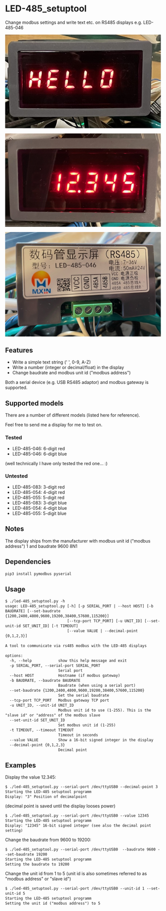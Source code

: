 # LED-485_setuptool
Change modbus settings and write text etc. on RS485 displays e.g. LED-485-046

![LED-485-046 display showing the text "HELLO"](pictures/LED-485-046_hello.jpg)

![LED-485-046 display showing 12.345](pictures/LED-485-046_12345.jpg)

![Backside of the LED-485-046 display](pictures/LED-485-046_backside.jpg)

## Features
- Write a simple text string (' ', 0-9, A-Z)
- Write a number (integer or decimal/float) in the display
- Change baudrate and modbus unit id ("modbus address")

Both a serial device (e.g. USB RS485 adaptor) and modbus gateway is supported.

## Supported models
There are a number of different models (listed here for reference).

Feel free to send me a display for me to test on.

### Tested
- LED-485-046: 6-digit red
- LED-485-046: 6-digit blue

(well technically I have only tested the red one... :)

### Untested
- LED-485-083: 3-digit red
- LED-485-054: 4-digit red
- LED-485-055: 5-digit red
- LED-485-083: 3-digit blue
- LED-485-054: 4-digit blue
- LED-485-055: 5-digit blue

## Notes
The display ships from the manufacturer with modbus unit id ("modbus address") 1 and baudrate 9600 8N1

## Dependencies

```pip3 install pymodbus pyserial```

## Usage
```commandline
$ ./led-485_setuptool.py -h
usage: LED-485_setuptool.py [-h] [-p SERIAL_PORT | --host HOST] [-b BAUDRATE] [--set-baudrate {1200,2400,4800,9600,19200,38400,57600,115200}]
                            [--tcp-port TCP_PORT] [-u UNIT_ID] [--set-unit-id SET_UNIT_ID] [-t TIMEOUT]
                            [--value VALUE | --decimal-point {0,1,2,3}]

A tool to communicate via rs485 modbus with the LED-485 displays

options:
  -h, --help            show this help message and exit
  -p SERIAL_PORT, --serial-port SERIAL_PORT
                        Serial port
  --host HOST           Hostname (if modbus gateway)
  -b BAUDRATE, --baudrate BAUDRATE
                        Baudrate (when using a serial port)
  --set-baudrate {1200,2400,4800,9600,19200,38400,57600,115200}
                        Set the serial baudrate
  --tcp-port TCP_PORT   Modbus gateway TCP port
  -u UNIT_ID, --unit-id UNIT_ID
                        Modbus unit id to use (1-255). This is the "slave id" or "address" of the modbus slave
  --set-unit-id SET_UNIT_ID
                        Set modbus unit id (1-255)
  -t TIMEOUT, --timeout TIMEOUT
                        Timeout in seconds
  --value VALUE         Show a 16-bit signed integer in the display
  --decimal-point {0,1,2,3}
                        Decimal point

```
## Examples
Display the value 12.345:
```
$ ./led-485_setuptool.py --serial-port /dev/ttyUSB0 --decimal-point 3
Starting the LED-485 setuptool programm
Display: "3" Position of decimalpoint
```
(decimal point is saved until the display looses power)
```
$ ./led-485_setuptool.py --serial-port /dev/ttyUSB0 --value 12345
Starting the LED-485 setuptool programm
Display: "12345" 16-bit signed integer (see also the decimal point setting)
```

Change the baudrate from 9600 to 19200:
```
$ ./led-485_setuptool.py --serial-port /dev/ttyUSB0  --baudrate 9600 --set-baudrate 19200
Starting the LED-485 setuptool programm
Setting the baudrate to 19200
```

Change the unit id from 1 to 5 (unit id is also sometimes referred to as "modbus address" or "slave id")
```
$ ./led-485_setuptool.py --serial-port /dev/ttyUSB0 --unit-id 1 --set-unit-id 5
Starting the LED-485 setuptool programm
Setting the unit id ("modbus address") to 5
```
